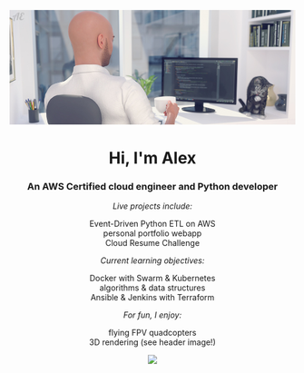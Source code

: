 [![Header](https://github.com/aeversme/aeversme/blob/main/assets/office01.jpg "Header")](https://github.com/aeversme)
<div align="center">
<h1 align="center">Hi, I'm Alex</h1>
<h3 align="center">An AWS Certified cloud engineer and Python developer</h3>

<em>Live projects include:</em>

Event-Driven Python ETL on AWS<br> 
personal portfolio webapp<br>
Cloud Resume Challenge

<em>Current learning objectives:</em>

Docker with Swarm & Kubernetes<br>
algorithms & data structures<br>
Ansible & Jenkins with Terraform<br>

<em>For fun, I enjoy:</em>

flying FPV quadcopters<br>
3D rendering (see header image!)

<img src="https://komarev.com/ghpvc/?username=aeversme&label=Profile%20views&color=0e75b6&style=flat">
</div>
